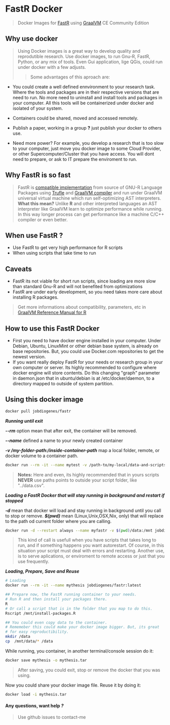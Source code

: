 # FastR Docker

>Docker Images for [FastR](https://github.com/oracle/fastr) using [GraalVM](https://www.graalvm.org) CE Community Edition

## Why use docker
>Using Docker images is a great way to develop quality and reprodutible research. Use docker images, to run Gnu-R, FastR, Python, or any mix of tools. Even Gui application, lige QGis, could run under docker with a few adjusts. 
>>Some advantages of this aproach are:

+ You could create a well defined ennvironment to your research task. Where the tools and packages are in their respective versions that are need to run. No more need to uninstall and install tools and packages in your computer. All this tools will be containerized under docker and isolated of your system. 

+ Containers could be shared, moved and accessed remotely.

+ Publish a paper, working in a group **?** just publish your docker to others use.

+ Need more power? For example, you develop a research that is too slow to your computer, just move you docker image to some Cloud Provider, or other Supercomputer/Cluster that you have access. You will dont need to prepare, or ask to IT prepare the enviroment to run.

## Why FastR is so fast

> FastR is [compatible implementation](https://www.graalvm.org/docs/reference-manual/languages/r/#graalvm-r-engine-compatibility) from source of GNU-R Language Packages using [Trufle](https://github.com/oracle/graal/blob/master/truffle/README.md) and [GraalVM compiler](https://github.com/oracle/graal/blob/master/compiler) and run under GraalVM universal virtual machine which run self-optimizing AST interpreters.
**What this mean?**
Unlike **R** and other interpreted languages an AST interpreter like GraalVM learn to optimize performance while running. In this way longer process can get performance like a machine C/C++ compiler or even better.

## When use FastR **?**

+ Use FastR to get very high performance for R scripts
+ When using scripts that take time to run

## Caveats

+ FastR its not viable for short run scripts, since loading are more slow than standard Gnu-R and will not benefited from optimizations
+ FastR are under early development, so you need takes more care about installing R packages. 
> Get more informations about compatibility, parameters, etc in [GraalVM Reference Manual for R](https://www.graalvm.org/docs/reference-manual/languages/r/) 

## How to use this FastR Docker

+ First you need to have docker engine installed in your computer. Under Debian, Ubuntu, LinuxMint or other debian base system, is already on base repositories. But, you could use Docker.com repositories to get the newest version.
+ If you want really deploy FastR for your needs or research group in your own computer or server. Its highly recommended to configure where docker engine will store contents. Do this changing "graph" parameter in daemon.json that in ubuntu/debian is at /etc/docker/daemon, to a directory mapped to outside of system partition. 

## Using this docker image

```bash
docker pull jobdiogenes/fastr
```

___Running until exit___

***--rm*** option mean that after exit, the container will be removed.

***--name*** defined a name to your newly created container

***-v /my-folder-path:/inside-container-path*** map a local folder, remote, or docker volume to a container path.

```bash
docker run --rm -it --name mytest -v /path-to/my-local/data-and-scripts:/mnt Rscript /mnt/mytest.R
```
> **Notes:** Here and even, its highly recommended that in yours scripts **NEVER** use paths points to outside your script folder, like "../data.csv".

___Loading a FastR Docker that will stay running in background and restart if stopped___

***-d*** mean that docker will load and stay running in background until you call to stop or remove.
***$(pwd)*** mean (Linux,Unix,OSX,Nix, only) that will replace to the path od current folder where you are calling.
```bash
docker run -d --restart always --name myfastr -v $(pwd)/data:/mnt jobdiogenes/fastr
```

>This kind of call is usefull when you have scripts that takes long to run, and if something happens you want autorestart. Of course, in this situation your script must deal with errors and restarting.
> Another use, is to serve aplications, or enviroment to remote access or just that you use frequently.

___Loading, Prepare, Save and Reuse___

```bash
# Loading
docker run --rm -it --name mythesis jobdiogenes/fastr:latest
```

```bash
## Prepare now, the FastR running container to your needs. 
# Run R and then install your packages there. 
R
# Or call a script that is in the folder that you map to do this.
Rscript /mnt/install-packages.R

## You could even copy data to the container.
# Rememeber this could make your docker image bigger. But, its great
# for easy reproductibility.
mkdir /data
cp  /mnt/data/* /data
```

While running, you container, in another terminal/console session do it:

```bash
docker save mythesis -o mythesis.tar
```

>After saving, you could exit, stop or remove the docker that you was using.

Now you could share your docker image file. Reuse it by doing it:
```bash
docker load -i mythesis.tar
```

#### Any questions, want help ***?***
> Use github issues to contact-me
